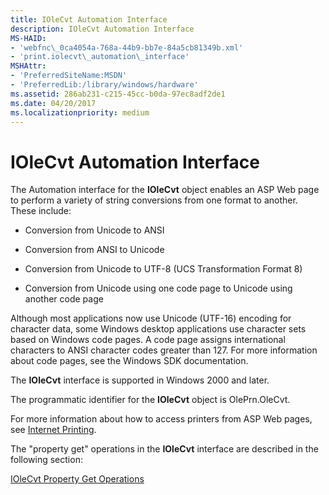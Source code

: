 ```yaml
---
title: IOleCvt Automation Interface
description: IOleCvt Automation Interface
MS-HAID:
- 'webfnc\_0ca4054a-768a-44b9-bb7e-84a5cb81349b.xml'
- 'print.iolecvt\_automation\_interface'
MSHAttr:
- 'PreferredSiteName:MSDN'
- 'PreferredLib:/library/windows/hardware'
ms.assetid: 286ab231-c215-45cc-b0da-97ec8adf2de1
ms.date: 04/20/2017
ms.localizationpriority: medium
---
```


# IOleCvt Automation Interface

The Automation interface for the **IOleCvt** object enables an ASP Web page to perform a variety of string conversions from one format to another. These include:

-   Conversion from Unicode to ANSI

-   Conversion from ANSI to Unicode

-   Conversion from Unicode to UTF-8 (UCS Transformation Format 8)

-   Conversion from Unicode using one code page to Unicode using another code page

Although most applications now use Unicode (UTF-16) encoding for character data, some Windows desktop applications use character sets based on Windows code pages. A code page assigns international characters to ANSI character codes greater than 127. For more information about code pages, see the Windows SDK documentation.

The **IOleCvt** interface is supported in Windows 2000 and later.

The programmatic identifier for the **IOleCvt** object is OlePrn.OleCvt.

For more information about how to access printers from ASP Web pages, see [Internet Printing](https://docs.microsoft.com/windows-hardware/drivers/print/internet-printing).

The "property get" operations in the **IOleCvt** interface are described in the following section:

[IOleCvt Property Get Operations](iolecvt-property-get-operations.md)
